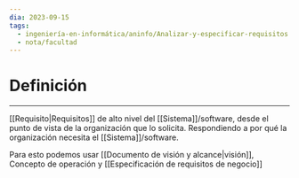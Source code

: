 ```yaml
---
dia: 2023-09-15
tags:
  - ingeniería-en-informática/aninfo/Analizar-y-especificar-requisitos
  - nota/facultad
---
```

# Definición
---
[[Requisito|Requisitos]] de alto nivel del [[Sistema]]/software, desde el punto de vista de la organización que lo solicita. Respondiendo a por qué la organización necesita el [[Sistema]]/software.

Para esto podemos usar [[Documento de visión y alcance|visión]], Concepto de operación y [[Especificación de requisitos de negocio]]